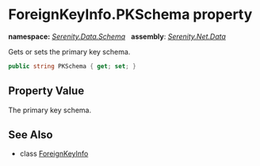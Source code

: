 # ForeignKeyInfo.PKSchema property
**namespace:** *[Serenity.Data.Schema](../../README.md#serenity.data.schema-namespace)*   **assembly**: *[Serenity.Net.Data](../../README.md)*

Gets or sets the primary key schema.

```csharp
public string PKSchema { get; set; }
```

## Property Value

The primary key schema.

## See Also

* class [ForeignKeyInfo](../ForeignKeyInfo.md)